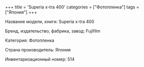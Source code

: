 +++
title = 'Superia x-tra 400'
categories = ["Фотопленка"]
tags = ["Япония"]
+++

Название модели, книги: Superia x-tra 400

Бренд, издательство, фабрика, завод: Fujifilm

Категория: Фотопленка

Страна производитель: Япония

Инвентаризационный номер: 514

